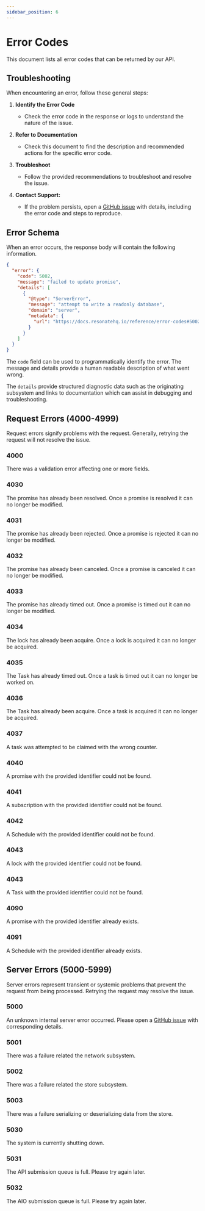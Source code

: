 ```yaml
---
sidebar_position: 6
---
```


# Error Codes

This document lists all error codes that can be returned by our API.

## Troubleshooting

When encountering an error, follow these general steps:

1. **Identify the Error Code**

   - Check the error code in the response or logs to understand the nature of the issue.

2. **Refer to Documentation**

   - Check this document to find the description and recommended actions for the specific error code.

3. **Troubleshoot**

   - Follow the provided recommendations to troubleshoot and resolve the issue.

4. **Contact Support:**
   - If the problem persists, open a [GitHub issue](https://github.com/resonatehq/resonate/issues/new) with details, including the error code and steps to reproduce.

## Error Schema

When an error occurs, the response body will contain the following information.

```json
{
  "error": {
    "code": 5002,
    "message": "failed to update promise",
    "details": [
      {
        "@type": "ServerError",
        "message": "attempt to write a readonly database",
        "domain": "server",
        "metadata": {
          "url": "https://docs.resonatehq.io/reference/error-codes#5002"
        }
      }
    ]
  }
}
```

The `code` field can be used to programmatically identify the error. The message and details provide a human readable description of what went wrong.

The `details` provide structured diagnostic data such as the originating subsystem and links to documentation which can assist in debugging and troubleshooting.

## Request Errors (4000-4999)

Request errors signify problems with the request. Generally, retrying the request will not resolve the issue.

### 4000

There was a validation error affecting one or more fields.

### 4030

The promise has already been resolved. Once a promise is resolved it can no longer be modified.

### 4031

The promise has already been rejected. Once a promise is rejected it can no longer be modified.

### 4032

The promise has already been canceled. Once a promise is canceled it can no longer be modified.

### 4033

The promise has already timed out. Once a promise is timed out it can no longer be modified.

### 4034

The lock has already been acquire. Once a lock is acquired it can no longer be acquired.

### 4035

The Task has already timed out. Once a task is timed out it can no longer be worked on.

### 4036

The Task has already been acquire. Once a task is acquired it can no longer be acquired.

### 4037

A task was attempted to be claimed with the wrong counter.

### 4040

A promise with the provided identifier could not be found.

### 4041

A subscription with the provided identifier could not be found.

### 4042

A Schedule with the provided identifier could not be found.

### 4043

A lock with the provided identifier could not be found.

### 4043

A Task with the provided identifier could not be found.

### 4090

A promise with the provided identifier already exists.

### 4091

A Schedule with the provided identifier already exists.

## Server Errors (5000-5999)

Server errors represent transient or systemic problems that prevent the request from being processed. Retrying the request may resolve the issue.

### 5000

An unknown internal server error occurred. Please open a [GitHub issue](https://github.com/resonatehq/resonate/issues/new) with corresponding details.

### 5001

There was a failure related the network subsystem.

### 5002

There was a failure related the store subsystem.

### 5003

There was a failure serializing or deserializing data from the store.

### 5030

The system is currently shutting down.

### 5031

The API submission queue is full. Please try again later.

### 5032

The AIO submission queue is full. Please try again later.
